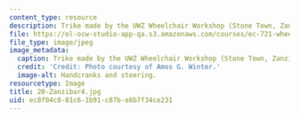 ```yaml
---
content_type: resource
description: Trike made by the UWZ Wheelchair Workshop (Stone Town, Zanzibar, Tanzania).
file: https://ol-ocw-studio-app-qa.s3.amazonaws.com/courses/ec-721-wheelchair-design-in-developing-countries-spring-2009/ec8f04c881c61b91c87be8b7f34ce231_20-Zanzibar4.jpg
file_type: image/jpeg
image_metadata:
  caption: Trike made by the UWZ Wheelchair Workshop (Stone Town, Zanzibar, Tanzania).
  credit: 'Credit: Photo courtesy of Amos G. Winter.'
  image-alt: Handcranks and steering.
resourcetype: Image
title: 20-Zanzibar4.jpg
uid: ec8f04c8-81c6-1b91-c87b-e8b7f34ce231
---
```

